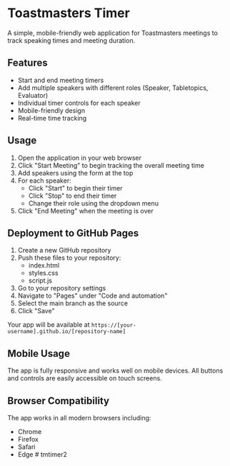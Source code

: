 # Toastmasters Timer

A simple, mobile-friendly web application for Toastmasters meetings to track speaking times and meeting duration.

## Features

- Start and end meeting timers
- Add multiple speakers with different roles (Speaker, Tabletopics, Evaluator)
- Individual timer controls for each speaker
- Mobile-friendly design
- Real-time time tracking

## Usage

1. Open the application in your web browser
2. Click "Start Meeting" to begin tracking the overall meeting time
3. Add speakers using the form at the top
4. For each speaker:
   - Click "Start" to begin their timer
   - Click "Stop" to end their timer
   - Change their role using the dropdown menu
5. Click "End Meeting" when the meeting is over

## Deployment to GitHub Pages

1. Create a new GitHub repository
2. Push these files to your repository:
   - index.html
   - styles.css
   - script.js
3. Go to your repository settings
4. Navigate to "Pages" under "Code and automation"
5. Select the main branch as the source
6. Click "Save"

Your app will be available at `https://[your-username].github.io/[repository-name]`

## Mobile Usage

The app is fully responsive and works well on mobile devices. All buttons and controls are easily accessible on touch screens.

## Browser Compatibility

The app works in all modern browsers including:
- Chrome
- Firefox
- Safari
- Edge # tmtimer2
